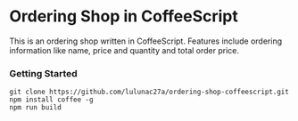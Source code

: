 # Ordering Shop in CoffeeScript

This is an ordering shop written in CoffeeScript. Features include ordering information like name, price and quantity and total order price.

### Getting Started

```
git clone https://github.com/lulunac27a/ordering-shop-coffeescript.git
npm install coffee -g
npm run build
```
